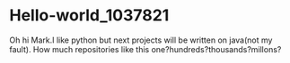 # Hello-world_1037821

Oh hi Mark.I like python but next projects will be written on java(not my fault).
How much repositories  like this one?hundreds?thousands?millons?
